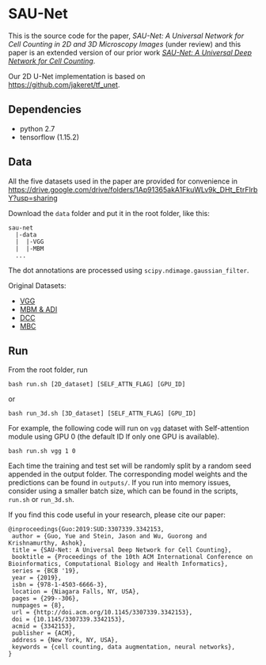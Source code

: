 # SAU-Net

This is the source code for the paper, *SAU-Net: A Universal Network for Cell Counting in 2D and 3D Microscopy Images* (under review) and this paper is an extended version of our prior work [*SAU-Net: A Universal Deep Network for Cell Counting*](https://dl.acm.org/citation.cfm?id=3342153). 

Our 2D U-Net implementation is based on https://github.com/jakeret/tf_unet.

## Dependencies
- python 2.7
- tensorflow (1.15.2) 

## Data
All the five datasets used in the paper are provided for convenience in 
https://drive.google.com/drive/folders/1Ap91365akA1FkuWLv9k_DHt_EtrFlrbY?usp=sharing

Download the `data` folder and put it in the root folder, like this:
```
sau-net
  |-data
  |  |-VGG
  |  |-MBM
  ...
```

The dot annotations are processed using `scipy.ndimage.gaussian_filter`.

Original Datasets:
- [VGG](http://www.robots.ox.ac.uk/~vgg/research/counting/cells.zip)
- [MBM & ADI](https://github.com/ieee8023/countception)
- [DCC](https://github.com/markmarsden/DublinCellDataset)
- [MBC](https://github.com/nestorsaiz/saiz-et-al_2016)


## Run

From the root folder, run
```
bash run.sh [2D_dataset] [SELF_ATTN_FLAG] [GPU_ID] 
```
or 
```
bash run_3d.sh [3D_dataset] [SELF_ATTN_FLAG] [GPU_ID] 
```
For example, the following code will run on `vgg` dataset with Self-attention module using GPU 0 (the default ID If only one GPU is available). 
```
bash run.sh vgg 1 0
```
Each time the training and test set will be randomly split by a random seed appended in the output folder. The corresponding model weights and the predictions can be found in `outputs/`. If you run into memory issues, consider using a smaller batch size, which can be found in the scripts, `run.sh` or `run_3d.sh`.

If you find this code useful in your research, please cite our paper:
```
@inproceedings{Guo:2019:SUD:3307339.3342153,
 author = {Guo, Yue and Stein, Jason and Wu, Guorong and Krishnamurthy, Ashok},
 title = {SAU-Net: A Universal Deep Network for Cell Counting},
 booktitle = {Proceedings of the 10th ACM International Conference on Bioinformatics, Computational Biology and Health Informatics},
 series = {BCB '19},
 year = {2019},
 isbn = {978-1-4503-6666-3},
 location = {Niagara Falls, NY, USA},
 pages = {299--306},
 numpages = {8},
 url = {http://doi.acm.org/10.1145/3307339.3342153},
 doi = {10.1145/3307339.3342153},
 acmid = {3342153},
 publisher = {ACM},
 address = {New York, NY, USA},
 keywords = {cell counting, data augmentation, neural networks},
} 
```

